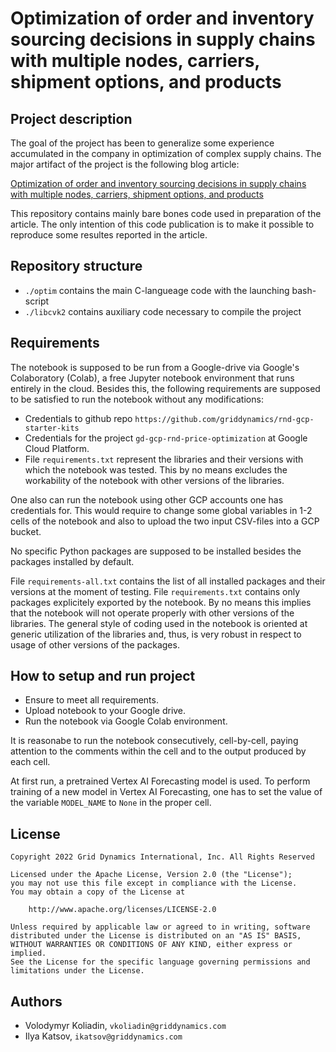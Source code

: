 # Optimization of order and inventory sourcing decisions in supply chains with multiple nodes, carriers, shipment options, and products 

## Project description

The goal of the project has been to generalize some experience accumulated in the company in optimization of complex supply chains. The major artifact of the project is the following blog article:

[Optimization of order and inventory sourcing decisions in supply chains with multiple nodes, carriers, shipment options, and products](https://docs.google.com/document/d/1j6iGBpXMlDw3HSrLY1dOHRoe7GEj9Ovu0XGACvF8Stg/edit#heading=h.41yg388c98ye)

This repository contains mainly bare bones code used in preparation of the article. The only intention of this code publication is to make it possible to reproduce some resultes reported in the article. 



## Repository structure

- `./optim` contains the main C-langueage code with the launching bash-script 
- `./libcvk2` contains auxiliary code necessary to compile the project



## Requirements

The notebook is supposed to be run from a Google-drive via Google's Colaboratory (Colab), a free Jupyter notebook environment that runs entirely in the cloud. Besides this, the following requirements are supposed to be satisfied to run the notebook without any modifications:

- Credentials to github repo `https://github.com/griddynamics/rnd-gcp-starter-kits`
- Credentials for the project `gd-gcp-rnd-price-optimization` at Google Cloud Platform.
- File `requirements.txt` represent the libraries and their versions with which the notebook was tested. This by no means excludes the workability of the notebook with other versions of the libraries.

One also can run the notebook using other GCP accounts one has credentials for. This would require to change some global variables in 1-2 cells of the notebook and also to upload the two input CSV-files into a GCP bucket. 

No specific Python packages are supposed to be installed besides the packages installed by default.

File `requirements-all.txt` contains the list of all installed packages and their versions at the moment of testing. File `requirements.txt` contains only packages explicitely exported by the notebook. By no means this implies that the notebook will not operate properly with other versions of the libraries. The general style of coding used in the notebook is oriented at generic utilization of the libraries and, thus, is very robust in respect to usage of other versions of the packages. 


## How to setup and run project

- Ensure to meet all requirements.
- Upload notebook to your Google drive.
- Run the notebook via Google Colab environment.

It is reasonabe to run the notebook consecutively, cell-by-cell, paying attention to the comments within the cell and to the output produced by each cell. 

At first run, a pretrained Vertex AI Forecasting model is used. To perform training of a new model in Vertex AI Forecasting, one has to set the value of the variable `MODEL_NAME` to `None` in the proper cell. 


## License

```
Copyright 2022 Grid Dynamics International, Inc. All Rights Reserved

Licensed under the Apache License, Version 2.0 (the "License");
you may not use this file except in compliance with the License.
You may obtain a copy of the License at

    http://www.apache.org/licenses/LICENSE-2.0

Unless required by applicable law or agreed to in writing, software
distributed under the License is distributed on an "AS IS" BASIS,
WITHOUT WARRANTIES OR CONDITIONS OF ANY KIND, either express or implied.
See the License for the specific language governing permissions and
limitations under the License.
```

## Authors

- Volodymyr Koliadin, `vkoliadin@griddynamics.com`
- Ilya Katsov, `ikatsov@griddynamics.com`

